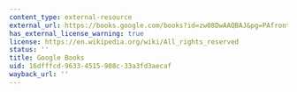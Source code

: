 ```yaml
---
content_type: external-resource
external_url: https://books.google.com/books?id=zw08DwAAQBAJ&pg=PAfrontcover#v=onepage&q&f=false
has_external_license_warning: true
license: https://en.wikipedia.org/wiki/All_rights_reserved
status: ''
title: Google Books
uid: 16dfffcd-9633-4515-908c-33a3fd3aecaf
wayback_url: ''
---
```

